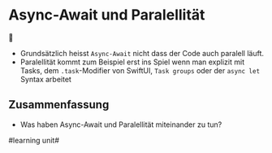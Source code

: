 # Async-Await und Paralellität
🔀

- Grundsätzlich heisst `Async-Await` nicht dass der Code auch paralell läuft.
- Paralellität kommt zum Beispiel erst ins Spiel wenn man explizit mit Tasks, dem `.task`-Modifier von SwiftUI, `Task groups` oder der `async let` Syntax arbeitet

## Zusammenfassung
- Was haben Async-Await und Paralellität miteinander zu tun?



#learning unit#
